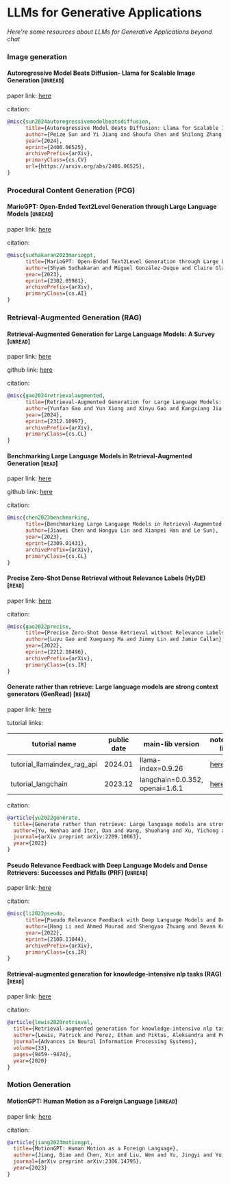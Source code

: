 # LLMs for Generative Applications
*Here're some resources about LLMs for Generative Applications beyond chat*

### Image generation

#### Autoregressive Model Beats Diffusion- Llama for Scalable Image Generation [`UNREAD`]

paper link: [here](https://arxiv.org/pdf/2406.06525)

citation:

```bibtex
@misc{sun2024autoregressivemodelbeatsdiffusion,
      title={Autoregressive Model Beats Diffusion: Llama for Scalable Image Generation}, 
      author={Peize Sun and Yi Jiang and Shoufa Chen and Shilong Zhang and Bingyue Peng and Ping Luo and Zehuan Yuan},
      year={2024},
      eprint={2406.06525},
      archivePrefix={arXiv},
      primaryClass={cs.CV}
      url={https://arxiv.org/abs/2406.06525}, 
}
```

### Procedural Content Generation (PCG)


#### MarioGPT: Open-Ended Text2Level Generation through Large Language Models [`UNREAD`]

paper link: [here](https://arxiv.org/abs/2302.05981)

citation: 
```bibtex
@misc{sudhakaran2023mariogpt,
      title={MarioGPT: Open-Ended Text2Level Generation through Large Language Models}, 
      author={Shyam Sudhakaran and Miguel González-Duque and Claire Glanois and Matthias Freiberger and Elias Najarro and Sebastian Risi},
      year={2023},
      eprint={2302.05981},
      archivePrefix={arXiv},
      primaryClass={cs.AI}
}
```


### Retrieval-Augmented Generation (RAG)


#### Retrieval-Augmented Generation for Large Language Models: A Survey [`UNREAD`]

paper link: [here](https://arxiv.org/pdf/2312.10997.pdf)

github link: [here](https://github.com/Tongji-KGLLM/RAG-Survey)

citation:
```bibtex
@misc{gao2024retrievalaugmented,
      title={Retrieval-Augmented Generation for Large Language Models: A Survey}, 
      author={Yunfan Gao and Yun Xiong and Xinyu Gao and Kangxiang Jia and Jinliu Pan and Yuxi Bi and Yi Dai and Jiawei Sun and Qianyu Guo and Meng Wang and Haofen Wang},
      year={2024},
      eprint={2312.10997},
      archivePrefix={arXiv},
      primaryClass={cs.CL}
}
```


#### Benchmarking Large Language Models in Retrieval-Augmented Generation [`READ`]

paper link: [here](https://arxiv.org/pdf/2309.01431)

github link: [here](https://github.com/chen700564/RGB)

citation:
```bibtex
@misc{chen2023benchmarking,
      title={Benchmarking Large Language Models in Retrieval-Augmented Generation}, 
      author={Jiawei Chen and Hongyu Lin and Xianpei Han and Le Sun},
      year={2023},
      eprint={2309.01431},
      archivePrefix={arXiv},
      primaryClass={cs.CL}
}
```


#### Precise Zero-Shot Dense Retrieval without Relevance Labels (HyDE) [`READ`]

paper link: [here](https://arxiv.org/pdf/2212.10496.pdf)

citation:
```bibtex
@misc{gao2022precise,
      title={Precise Zero-Shot Dense Retrieval without Relevance Labels}, 
      author={Luyu Gao and Xueguang Ma and Jimmy Lin and Jamie Callan},
      year={2022},
      eprint={2212.10496},
      archivePrefix={arXiv},
      primaryClass={cs.IR}
}
```


#### Generate rather than retrieve: Large language models are strong context generators (GenRead) [`READ`]

paper link: [here](https://arxiv.org/pdf/2209.10063)

tutorial links:

|tutorial name|public date|main-lib version|notebook link|
|-|-|-|-|
|tutorial_llamaindex_rag_api|2024.01|llama-index=0.9.26|[here](../notebooks/tutorial_llamaindex_rag_api.ipynb)|
|tutorial_langchain|2023.12|langchain=0.0.352, openai=1.6.1|[here](../notebooks/tutorial_langchain.ipynb)|

citation: 
```bibtex
@article{yu2022generate,
  title={Generate rather than retrieve: Large language models are strong context generators},
  author={Yu, Wenhao and Iter, Dan and Wang, Shuohang and Xu, Yichong and Ju, Mingxuan and Sanyal, Soumya and Zhu, Chenguang and Zeng, Michael and Jiang, Meng},
  journal={arXiv preprint arXiv:2209.10063},
  year={2022}
}
```


#### Pseudo Relevance Feedback with Deep Language Models and Dense Retrievers: Successes and Pitfalls (PRF) [`UNREAD`]

paper link: [here](https://arxiv.org/pdf/2108.11044.pdf)

citation:
```bibtex
@misc{li2022pseudo,
      title={Pseudo Relevance Feedback with Deep Language Models and Dense Retrievers: Successes and Pitfalls}, 
      author={Hang Li and Ahmed Mourad and Shengyao Zhuang and Bevan Koopman and Guido Zuccon},
      year={2022},
      eprint={2108.11044},
      archivePrefix={arXiv},
      primaryClass={cs.IR}
}
```


#### Retrieval-augmented generation for knowledge-intensive nlp tasks (RAG) [`READ`]

paper link: [here](https://proceedings.neurips.cc/paper/2020/file/6b493230205f780e1bc26945df7481e5-Paper.pdf)

citation: 
```bibtex
@article{lewis2020retrieval,
  title={Retrieval-augmented generation for knowledge-intensive nlp tasks},
  author={Lewis, Patrick and Perez, Ethan and Piktus, Aleksandra and Petroni, Fabio and Karpukhin, Vladimir and Goyal, Naman and K{\"u}ttler, Heinrich and Lewis, Mike and Yih, Wen-tau and Rockt{\"a}schel, Tim and others},
  journal={Advances in Neural Information Processing Systems},
  volume={33},
  pages={9459--9474},
  year={2020}
}
```
    
### Motion Generation 


#### MotionGPT: Human Motion as a Foreign Language [`UNREAD`]

paper link: [here](https://arxiv.org/pdf/2306.14795)

citation: 
```bibtex
@article{jiang2023motiongpt,
  title={MotionGPT: Human Motion as a Foreign Language},
  author={Jiang, Biao and Chen, Xin and Liu, Wen and Yu, Jingyi and Yu, Gang and Chen, Tao},
  journal={arXiv preprint arXiv:2306.14795},
  year={2023}
}
```
    